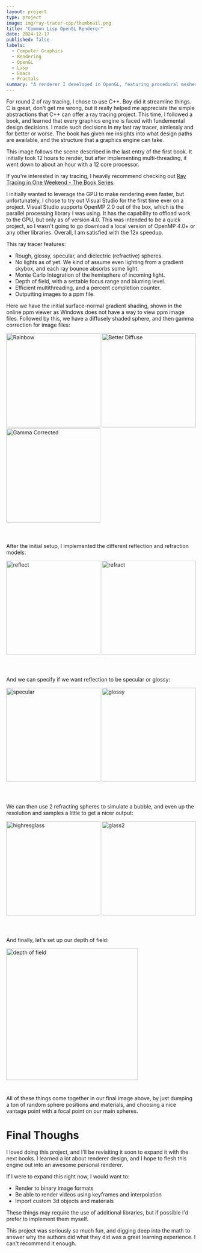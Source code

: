 ```yaml
---
layout: project
type: project
image: img/ray-tracer-cpp/thumbnail.png
title: "Common Lisp OpenGL Renderer"
date: 2024-12-17
published: false
labels:
  - Computer Graphics
  - Rendering
  - OpenGL
  - Lisp
  - Emacs
  - Fractals
summary: "A renderer I developed in OpenGL, featuring procedural meshes and fractals"
---
```


<vid class="float-start" style="padding-right:20px; padding-bottom:10px;" src="../img/lisp-opengl-renderer/ICS481_HW5_bueche.mp4" width="500px" alt="Final-demo">

For round 2 of ray tracing, I chose to use C++. Boy did it streamline things. C is great, don't get me wrong, but it really helped me appreciate the simple abstractions that C++ can offer a ray tracing project. This time, I followed a book, and learned that every graphics engine is faced with fundemental design decisions. I made such decisions in my last ray tracer, aimlessly and for better or worse. The book has given me insights into what design paths are available, and the structure that a graphics engine can take.

This image follows the scene described in the last entry of the first book. It initially took 12 hours to render, but after implementing multi-threading, it went down to about an hour with a 12 core processor.

If you're interested in ray tracing, I heavily recommend checking out [Ray Tracing in One Weekend - The Book Series](https://raytracing.github.io/).

I initially wanted to leverage the GPU to make rendering even faster, but unfortunately, I chose to try out Visual Studio for the first time ever on a project. Visual Studio supports OpenMP 2.0 out of the box, which is the parallel processing library I was using. It has the capability to offload work to the GPU, but only as of version 4.0.  This was intended to be a quick project, so I wasn't going to go download a local version of OpenMP 4.0+ or any other libraries. Overall, I am satisfied with the 12x speedup.


This ray tracer features:
- Rough, glossy, specular, and dielectric (refractive) spheres.
- No lights as of yet. We kind of assume even lighting from a gradient skybox, and each ray bounce absorbs some light.
- Monte Carlo Integration of the hemisphere of incoming light.
- Depth of field, with a settable focus range and blurring level.
- Efficient multithreading, and a percent completion counter.
- Outputting images to a ppm file.


Here we have the initial surface-normal gradient shading, shown in the online ppm viewer as Windows does not have a way to view ppm image files. Followed by this, we have a diffusely shaded sphere, and then gamma correction for image files:

<div style="padding-bottom:40px;">
  <span>
    <img class="border" src="../img/ray-tracer-cpp/rainbow.png" height="250px" alt="Rainbow">
  </span>
  <span>
    <img class="border" src="../img/ray-tracer-cpp/better-diffuse.png" height="250px" alt="Better Diffuse">
  </span>
  <span>
    <img class="border" src="../img/ray-tracer-cpp/gamma-corrected.png" height="250px" alt="Gamma Corrected">
  </span>
</div>

 
After the initial setup, I implemented the different reflection and refraction models:

<div style="padding-bottom:40px;">
  <span>
    <img class="border" src="../img/ray-tracer-cpp/rough-reflect.png" height="250px" alt="reflect">
  </span>
  <span>
    <img class="border" src="../img/ray-tracer-cpp/refract.png" height="250px" alt="refract">
  </span>
</div>


And we can specify if we want reflection to be specular or glossy:

<div style="padding-bottom:40px;">
  <span>
    <img class="border" src="../img/ray-tracer-cpp/specular-reflect.png" height="250px" alt="specular">
  </span>
  <span>
    <img class="border" src="../img/ray-tracer-cpp/rough-reflect.png" height="250px" alt="glossy">
  </span>
</div>


We can then use 2 refracting spheres to simulate a bubble, and even up the resolution and samples a little to get a nicer output:

<div style="padding-bottom:40px;">
  <span>
    <img class="border" src="../img/ray-tracer-cpp/lamb.png" height="250px" alt="highresglass">
  </span>
  <span>
    <img class="border" src="../img/ray-tracer-cpp/air-bubble.png" height="250px" alt="glass2">
  </span>
</div>


And finally, let's set up our depth of field:

<div  style="padding-bottom:40px;">
  <img class="border" src="../img/ray-tracer-cpp/depth1.png" height="350px" alt="depth of field">
</div>

<div style="max-width:700px;">
All of these things come together in our final image above, by just dumping a ton of random sphere positions and materials, and choosing a nice vantage point with a focal point on our main spheres.
</div>

# Final Thoughs

<div style="max-width:700px;" markdown=1>
  I loved doing this project, and I'll be revisiting it soon to expand it with the next books.
  I learned a lot about renderer design, and I hope to flesh this engine out into an awesome personal renderer.
  
  If I were to expand this right now, I would want to:
  - Render to binary image formats
  - Be able to render videos using keyframes and interpolation
  - Import custom 3d objects and materials
  
  These things may require the use of additional libraries, but if possible I'd prefer to implement them myself.

  This project was seriously so much fun, and digging deep into the math to answer why the authors did what they did was a great learning experience. I can't recommend it enough.
</div>
